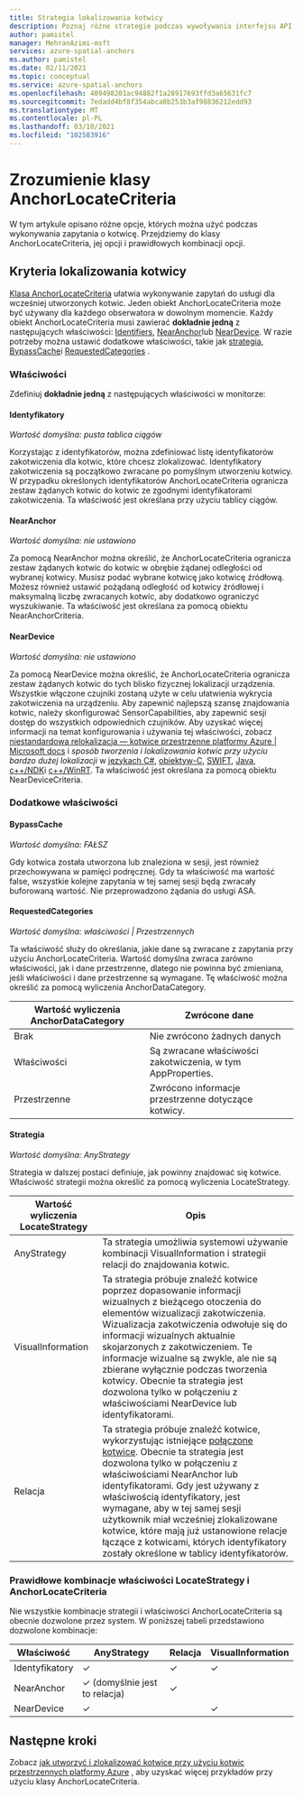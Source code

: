 ```yaml
---
title: Strategia lokalizowania kotwicy
description: Poznaj różne strategie podczas wywoływania interfejsu API lokalizowania
author: pamistel
manager: MehranAzimi-msft
services: azure-spatial-anchors
ms.author: pamistel
ms.date: 02/11/2021
ms.topic: conceptual
ms.service: azure-spatial-anchors
ms.openlocfilehash: 409498201ac94882f1a28917693ffd3a65631fc7
ms.sourcegitcommit: 7edadd4bf8f354abca0b253b3af98836212edd93
ms.translationtype: MT
ms.contentlocale: pl-PL
ms.lasthandoff: 03/10/2021
ms.locfileid: "102583916"
---
```

# <a name="understanding-the-anchorlocatecriteria-class"></a>Zrozumienie klasy AnchorLocateCriteria
W tym artykule opisano różne opcje, których można użyć podczas wykonywania zapytania o kotwicę. Przejdziemy do klasy AnchorLocateCriteria, jej opcji i prawidłowych kombinacji opcji.

## <a name="anchor-locate-criteria"></a>Kryteria lokalizowania kotwicy
[Klasa AnchorLocateCriteria](https://docs.microsoft.com/dotnet/api/microsoft.azure.spatialanchors.anchorlocatecriteria?view=spatialanchors-dotnet) ułatwia wykonywanie zapytań do usługi dla wcześniej utworzonych kotwic. Jeden obiekt AnchorLocateCriteria może być używany dla każdego obserwatora w dowolnym momencie. Każdy obiekt AnchorLocateCriteria musi zawierać **dokładnie jedną** z następujących właściwości: [Identifiers](#identifiers), [NearAnchor](#nearanchor)lub [NearDevice](#neardevice). W razie potrzeby można ustawić dodatkowe właściwości, takie jak [strategia](#strategy), [BypassCache](#bypasscache)i [RequestedCategories](#requestedcategories) . 

### <a name="properties"></a>Właściwości
Zdefiniuj **dokładnie jedną** z następujących właściwości w monitorze:
#### <a name="identifiers"></a>Identyfikatory
*Wartość domyślna: pusta tablica ciągów*

Korzystając z identyfikatorów, można zdefiniować listę identyfikatorów zakotwiczenia dla kotwic, które chcesz zlokalizować. Identyfikatory zakotwiczenia są początkowo zwracane po pomyślnym utworzeniu kotwicy. W przypadku określonych identyfikatorów AnchorLocateCriteria ogranicza zestaw żądanych kotwic do kotwic ze zgodnymi identyfikatorami zakotwiczenia. Ta właściwość jest określana przy użyciu tablicy ciągów. 

#### <a name="nearanchor"></a>NearAnchor
*Wartość domyślna: nie ustawiono*

Za pomocą NearAnchor można określić, że AnchorLocateCriteria ogranicza zestaw żądanych kotwic do kotwic w obrębie żądanej odległości od wybranej kotwicy. Musisz podać wybrane kotwicę jako kotwicę źródłową. Możesz również ustawić pożądaną odległość od kotwicy źródłowej i maksymalną liczbę zwracanych kotwic, aby dodatkowo ograniczyć wyszukiwanie.
Ta właściwość jest określana za pomocą obiektu NearAnchorCriteria.

#### <a name="neardevice"></a>NearDevice
*Wartość domyślna: nie ustawiono*

Za pomocą NearDevice można określić, że AnchorLocateCriteria ogranicza zestaw żądanych kotwic do tych blisko fizycznej lokalizacji urządzenia. Wszystkie włączone czujniki zostaną użyte w celu ułatwienia wykrycia zakotwiczenia na urządzeniu. Aby zapewnić najlepszą szansę znajdowania kotwic, należy skonfigurować SensorCapabilities, aby zapewnić sesji dostęp do wszystkich odpowiednich czujników. Aby uzyskać więcej informacji na temat konfigurowania i używania tej właściwości, zobacz [niestandardowa relokalizacja — kotwice przestrzenne platformy Azure | Microsoft docs](https://docs.microsoft.com/azure/spatial-anchors/concepts/coarse-reloc) i *sposób tworzenia i lokalizowania kotwic przy użyciu bardzo dużej lokalizacji* w [językach C#](https://docs.microsoft.com/azure/spatial-anchors/how-tos/set-up-coarse-reloc-unity), [obiektyw-C](https://docs.microsoft.com/azure/spatial-anchors/how-tos/set-up-coarse-reloc-unity), [SWIFT](https://docs.microsoft.com/azure/spatial-anchors/how-tos/set-up-coarse-reloc-swift), [Java](https://docs.microsoft.com/azure/spatial-anchors/how-tos/set-up-coarse-reloc-java), [c++/NDK](https://docs.microsoft.com/azure/spatial-anchors/how-tos/set-up-coarse-reloc-cpp-ndk)i [c++/WinRT](https://docs.microsoft.com/azure/spatial-anchors/how-tos/set-up-coarse-reloc-cpp-winrt).
Ta właściwość jest określana za pomocą obiektu NearDeviceCriteria.

### <a name="additional-properties"></a>Dodatkowe właściwości
#### <a name="bypasscache"></a>BypassCache
*Wartość domyślna: FAŁSZ*

Gdy kotwica została utworzona lub znaleziona w sesji, jest również przechowywana w pamięci podręcznej.  Gdy ta właściwość ma wartość false, wszystkie kolejne zapytania w tej samej sesji będą zwracały buforowaną wartość. Nie przeprowadzono żądania do usługi ASA.

#### <a name="requestedcategories"></a>RequestedCategories
*Wartość domyślna: właściwości | Przestrzennych*

Ta właściwość służy do określania, jakie dane są zwracane z zapytania przy użyciu AnchorLocateCriteria. Wartość domyślna zwraca zarówno właściwości, jak i dane przestrzenne, dlatego nie powinna być zmieniana, jeśli właściwości i dane przestrzenne są wymagane. Tę właściwość można określić za pomocą wyliczenia AnchorDataCategory.

Wartość wyliczenia AnchorDataCategory | Zwrócone dane
-----|------------
Brak | Nie zwrócono żadnych danych
Właściwości| Są zwracane właściwości zakotwiczenia, w tym AppProperties.
Przestrzenne| Zwrócono informacje przestrzenne dotyczące kotwicy.

#### <a name="strategy"></a>Strategia
*Wartość domyślna: AnyStrategy*

Strategia w dalszej postaci definiuje, jak powinny znajdować się kotwice. Właściwość strategii można określić za pomocą wyliczenia LocateStrategy.

Wartość wyliczenia LocateStrategy | Opis
---------------|------------
AnyStrategy | Ta strategia umożliwia systemowi używanie kombinacji VisualInformation i strategii relacji do znajdowania kotwic. 
VisualInformation|Ta strategia próbuje znaleźć kotwice poprzez dopasowanie informacji wizualnych z bieżącego otoczenia do elementów wizualizacji zakotwiczenia. Wizualizacja zakotwiczenia odwołuje się do informacji wizualnych aktualnie skojarzonych z zakotwiczeniem. Te informacje wizualne są zwykle, ale nie są zbierane wyłącznie podczas tworzenia kotwicy. Obecnie ta strategia jest dozwolona tylko w połączeniu z właściwościami NearDevice lub identyfikatorami.
Relacja|Ta strategia próbuje znaleźć kotwice, wykorzystując istniejące [połączone kotwice](https://docs.microsoft.com/azure/spatial-anchors/concepts/anchor-relationships-way-finding#connect-anchors). Obecnie ta strategia jest dozwolona tylko w połączeniu z właściwościami NearAnchor lub identyfikatorami. Gdy jest używany z właściwością identyfikatory, jest wymagane, aby w tej samej sesji użytkownik miał wcześniej zlokalizowane kotwice, które mają już ustanowione relacje łączące z kotwicami, których identyfikatory zostały określone w tablicy identyfikatorów. 


### <a name="valid-combinations-of-locatestrategy-and-anchorlocatecriteria-properties"></a>Prawidłowe kombinacje właściwości LocateStrategy i AnchorLocateCriteria 

Nie wszystkie kombinacje strategii i właściwości AnchorLocateCriteria są obecnie dozwolone przez system. W poniższej tabeli przedstawiono dozwolone kombinacje:



Właściwość | AnyStrategy | Relacja | VisualInformation
-------- | ------------|--------------|-------------------
Identyfikatory | &check;    | &check;     | &check;
NearAnchor  | &check;   (domyślnie jest to relacja) | &check;    | 
NearDevice  | &check;    |   | &check;




## <a name="next-steps"></a>Następne kroki

Zobacz [jak utworzyć i zlokalizować kotwice przy użyciu kotwic przestrzennych platformy Azure](https://docs.microsoft.com/azure/spatial-anchors/create-locate-anchors-overview) , aby uzyskać więcej przykładów przy użyciu klasy AnchorLocateCriteria.